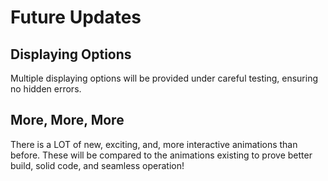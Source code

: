 # Future Updates 

## Displaying Options
Multiple displaying options will be provided under careful testing, ensuring no hidden errors.

## More, More, More
There is a LOT of new, exciting, and, more interactive animations than before.
These will be compared to the animations existing to prove better build, solid code, and seamless operation!
